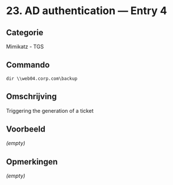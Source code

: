 # 23. AD authentication — Entry 4

## Categorie

Mimikatz - TGS

## Commando

```
dir \\web04.corp.com\backup
```

## Omschrijving

Triggering the generation of a ticket

## Voorbeeld

_(empty)_

## Opmerkingen

_(empty)_

